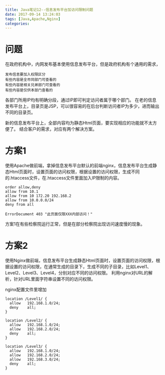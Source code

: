 ```yaml
---
title: Java笔记12--信息发布平台加访问限制问题
date: 2017-09-14 13:24:03
tags: [Java,Apache,Nginx]
categories:
---
```

# 问题
在政府机构中，内网发布基本使用信息发布平台，但是政府机构有个通用的需求，

    发布信息要加入权限区分
    有些内容是全市同部门可查看的
    有些内容是相关兄弟部门可查看的
    有些内容是仅供本部门查看的

各部门所用IP均有明确分段，通过IP即可判定访问者属于哪个部门。
在老的信息发布平台上，目录页是JSP，可以很容易的在后台判断访问者IP为多少，进而输出不同的目录页。
<!--more-->

新的信息发布平台上，全部内容均为静态Html页面，要实现相应的功能就不太方便了。
结合客户的需求，对应有两个解决方案。

# 方案1
使用Apache做前端，拿掉信息发布平台默认的前端nginx，信息发布平台生成静态Html页面时，设置页面的访问权限，根据设置的访问权限，生成不同的.htaccess文件，在.htaccess文件里面加入IP限制的内容。

```    
order allow,deny
allow from 10.1
allow from 10 172.20 192.168.2
allow from 10.0.0.0/24
deny from all

ErrorDocument 403 "此页面仅限XXX内部访问！"
```


方案1在有些检察院运行正常，但是在部分检察院出现访问速度慢的现象。

# 方案2
使用Nginx做前端，信息发布平台生成静态Html页面时，设置页面的访问权限，根据设置的访问权限，在通常生成的目录下，生成不同的子目录，比如Level1、Level2、Level3、Level4，分别对应不同的访问权限。
利用nginx对URL的解析，针对URL里面字符串设置不同的访问权限。

nginx配置文件里增加

```
location /Level1/ {
  allow   192.168.1.0/24;
  deny    all;
}

location /Level2/ {
  allow   192.168.1.0/24;
  allow   192.168.2.0/24;
  deny    all;
}

location /Level3/ {
  allow   192.168.1.0/24;
  allow   192.168.2.0/24;
  allow   192.168.3.0/24;
  deny    all;
}
```
